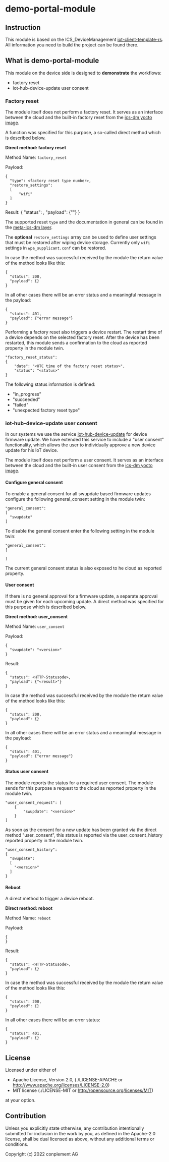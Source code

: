 # demo-portal-module

## Instruction
This module is based on the ICS_DeviceManagement [iot-client-template-rs](https://github.com/ICS-DeviceManagement/iot-client-template-rs). All information you need to build the project can be found there.


## What is demo-portal-module
This module on the device side is designed to **demonstrate** the  workflows:
- factory reset
- iot-hub-device-update user consent

### Factory reset
The module itself does not perform a factory reset.
It serves as an interface between the cloud and the built-in factory reset from the [ics-dm yocto image](https://github.com/ICS-DeviceManagement/meta-ics-dm).

A function was specified for this purpose, a so-called direct method which is described below.

**Direct method: factory reset**

Method Name: `factory_reset`

Payload:
```
{
  "type": <factory reset type number>,
  "restore_settings":
  [
      "wifi"
  ]
}
```

Result:
{
  "status": <HTTP-Statusode>,
  "payload": {"<result>"}
}


The supported reset `type` and the documentation in general can be found in the [meta-ics-dm layer](https://github.com/ICS-DeviceManagement/meta-ics-dm#factory-reset).

The **optional** `restore_settings` array can be used to define user settings that must be restored after wiping device storage. Currently only `wifi` settings in `wpa_supplicant.conf` can be restored.

In case the method was successful received by the module the return value of the method looks like this:

```
{
  "status": 200,
  "payload": {}
}
```

In all other cases there will be an error status and a meaningful message in the payload:
```
{
  "status": 401,
  "payload": {"error message"}
}
```

Performing a factory reset also triggers a device restart. The restart time of a device depends on the selected factory reset. After the device has been restarted, this module sends a confirmation to the cloud as reported property in the module twin.

```
"factory_reset_status":
{
    "date": "<UTC time of the factory reset status>",
    "status": "<status>"
}
```

The following status information is defined:
 - "in_progress"
 - "succeeded"
 - "failed"
 - "unexpected factory reset type"


### iot-hub-device-update user consent

In our systems we use the service [iot-hub-device-update](https://github.com/Azure/iot-hub-device-update) for device firmware update. We have extended this service to include a "user consent" functionality, which allows the user to individually approve a new device update for his IoT device.

The module itself does not perform a user consent. It serves as an interface between the cloud and the built-in user consent from the [ics-dm yocto image](https://github.com/ICS-DeviceManagement/meta-ics-dm).

#### Configure general consent

To enable a general consent for all swupdate based firmware updates configure the following general_consent setting in the module twin:

```
"general_consent":
[
  "swupdate"
]
```

To disable the general consent enter the following setting in the module twin:

```
"general_consent":
[

]
```

The current general consent status is also exposed to he cloud as reported property.

#### User consent

If there is no general approval for a firmware update, a separate approval must be given for each upcoming update.
A direct method was specified for this purpose which is described below.

**Direct method: user_consent**

Method Name: `user_consent`

Payload:
```
{
  "swupdate": "<version>"
}
```

Result:
```
{
  "status": <HTTP-Statusode>,
  "payload": {"<result>"}
}
```

In case the method was successful received by the module the return value of the method looks like this:

```
{
  "status": 200,
  "payload": {}
}
```

In all other cases there will be an error status and a meaningful message in the payload:
```
{
  "status": 401,
  "payload": {"error message"}
}
```

#### Status user consent

The module reports the status for a required user consent. The module sends for this purpose a request to the cloud as reported property in the module twin.

```
"user_consent_request": [
    {
        "swupdate": "<version>"
    }
]
```

As soon as the consent for a new update has been granted via the direct method "user_consent", this status is reported via the user_consent_history reported property in the module twin.

```
"user_consent_history":
{
  "swupdate":
  [
    "<version>"
  ]
}
```

#### Reboot

A direct method to trigger a device reboot.

**Direct method: reboot**

Method Name: `reboot`

Payload:
```
{
}
```

Result:
```
{
  "status": <HTTP-Statusode>,
  "payload": {}
}
```
In case the method was successful received by the module the return value of the method looks like this:

```
{
  "status": 200,
  "payload": {}
}
```

In all other cases there will be an error status:
```
{
  "status": 401,
  "payload": {}
}
```

## License

Licensed under either of
* Apache License, Version 2.0, (./LICENSE-APACHE or <http://www.apache.org/licenses/LICENSE-2.0>)
* MIT license (./LICENSE-MIT or <http://opensource.org/licenses/MIT>)

at your option.

## Contribution

Unless you explicitly state otherwise, any contribution intentionally
submitted for inclusion in the work by you, as defined in the Apache-2.0
license, shall be dual licensed as above, without any additional terms or
conditions.

Copyright (c) 2022 conplement AG
